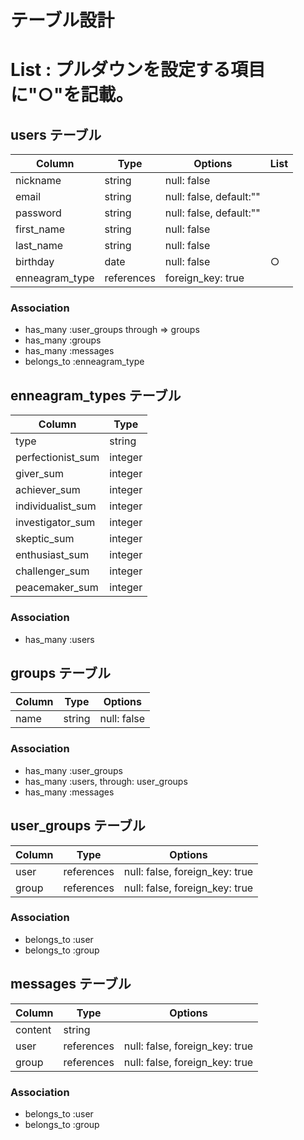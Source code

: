 # テーブル設計
# List : プルダウンを設定する項目に"○"を記載。

## users テーブル

| Column                | Type       | Options                 | List
| --------------------- | -------    | ----------------------- | ----
| nickname              | string     | null: false             | 
| email                 | string     | null: false, default:"" |
| password              | string     | null: false, default:"" |
| first_name            | string     | null: false             | 
| last_name             | string     | null: false             | 
| birthday              | date       | null: false             | ○
| enneagram_type        | references | foreign_key: true       | 

### Association
- has_many :user_groups through => groups
- has_many :groups
- has_many :messages
- belongs_to :enneagram_type


## enneagram_types テーブル

| Column                | Type     |
| --------------------- | -------- |
| type                  | string   |
| perfectionist_sum     | integer  |
| giver_sum             | integer  |
| achiever_sum          | integer  | 
| individualist_sum     | integer  | 
| investigator_sum      | integer  | 
| skeptic_sum           | integer  |
| enthusiast_sum        | integer  | 
| challenger_sum        | integer  | 
| peacemaker_sum        | integer  | 

### Association
- has_many :users

## groups テーブル

| Column | Type   | Options     |
| ------ | ------ | ----------- |
| name   | string | null: false |

### Association

- has_many :user_groups
- has_many :users, through: user_groups
- has_many :messages

## user_groups テーブル

| Column | Type       | Options                        |
| ------ | ---------- | ------------------------------ |
| user   | references | null: false, foreign_key: true |
| group  | references | null: false, foreign_key: true |

### Association
- belongs_to :user
- belongs_to :group

## messages テーブル

| Column   | Type       | Options                        |
| -------  | ---------- | ------------------------------ |
| content  | string     |                                |
| user     | references | null: false, foreign_key: true |
| group    | references | null: false, foreign_key: true |

### Association

- belongs_to :user
- belongs_to :group